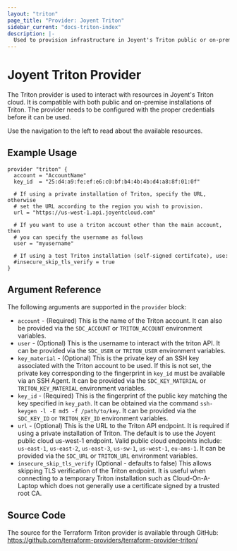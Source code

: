 ```yaml
---
layout: "triton"
page_title: "Provider: Joyent Triton"
sidebar_current: "docs-triton-index"
description: |-
  Used to provision infrastructure in Joyent's Triton public or on-premise clouds.
---
```


# Joyent Triton Provider

The Triton provider is used to interact with resources in Joyent's Triton cloud. It is compatible with both public and on-premise installations of Triton. The provider needs to be configured with the proper credentials before it can be used.

Use the navigation to the left to read about the available resources.

## Example Usage

```hcl
provider "triton" {
  account = "AccountName"
  key_id  = "25:d4:a9:fe:ef:e6:c0:bf:b4:4b:4b:d4:a8:8f:01:0f"

  # If using a private installation of Triton, specify the URL, otherwise
  # set the URL according to the region you wish to provision.
  url = "https://us-west-1.api.joyentcloud.com"

  # If you want to use a triton account other than the main account, then
  # you can specify the username as follows
  user = "myusername"

  # If using a test Triton installation (self-signed certifcate), use:
  #insecure_skip_tls_verify = true
}
```

## Argument Reference

The following arguments are supported in the `provider` block:

* `account` - (Required) This is the name of the Triton account. It can also be
provided via the `SDC_ACCOUNT` or `TRITON_ACCOUNT` environment variables.
* `user` - (Optional) This is the username to interact with the triton API. It
can be provided via the `SDC_USER` or `TRITON_USER` environment variables.
* `key_material` - (Optional) This is the private key of an SSH key associated
with the Triton account to be used. If this is not set, the private key corresponding
to the fingerprint in `key_id` must be available via an SSH Agent. It can be provided
via the `SDC_KEY_MATERIAL` or `TRITON_KEY_MATERIAL` environment variables.
* `key_id` - (Required) This is the fingerprint of the public key matching the key
specified in `key_path`. It can be obtained via the command `ssh-keygen -l -E md5 -f /path/to/key`.
It can be provided via the `SDC_KEY_ID` or `TRITON_KEY_ID` environment variables.
* `url` - (Optional) This is the URL to the Triton API endpoint. It is required
if using a private installation of Triton. The default is to use the Joyent public
cloud us-west-1 endpoint. Valid public cloud endpoints include: `us-east-1`, `us-east-2`,
`us-east-3`, `us-sw-1`, `us-west-1`, `eu-ams-1`. It can be provided
via the `SDC_URL` or `TRITON_URL` environment variables.
* `insecure_skip_tls_verify` (Optional - defaults to false) This allows skipping
TLS verification of the Triton endpoint. It is useful when connecting to a temporary
Triton installation such as Cloud-On-A-Laptop which does not generally use a certificate
signed by a trusted root CA.

## Source Code

The source for the Terraform Triton provider is available through GitHub:
https://github.com/terraform-providers/terraform-provider-triton/
